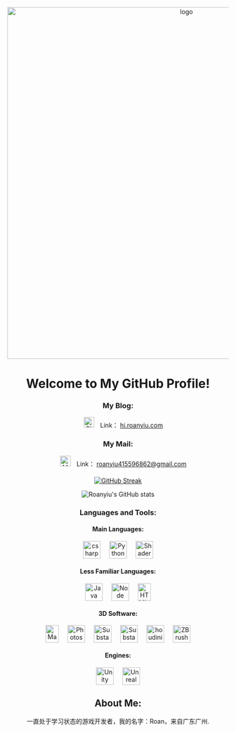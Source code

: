 <!-- 顶部居中 Logo -->
<p align="center">
  <img src="https://picgo.roanyiu.com/git_avatar.gif" alt="logo" width="800">
</p>

<!-- 欢迎标题 -->
<h1 align="center">Welcome to My GitHub Profile!</h1>

<!-- 我的博客跟邮箱 -->
<div align="center" style="margin: 20px 0;">
    <h3>My Blog:</h3>
    <ul style="list-style-type: none;">
        <li>
            <img src="https://picgo.roanyiu.com/git_blog.ico" alt="Blog Icon" style="width: 24px; margin-right: 10px;"> <!-- 使用<img>标签引用本地图标 -->
            Link： <a href="https://hi.roanyiu.com">hi.roanyiu.com</a>
        </li>
    </ul>
</div>

<div align="center" style="margin: 20px 0;">
    <h3>My Mail:</h3>
    <ul style="list-style-type: none;">
        <li>
            <img src="https://picgo.roanyiu.com/Gmail.svg" alt="Mail Icon" style="width: 24px; margin-right: 10px;"> <!-- 使用<img>标签引用本地图标 -->
            Link： <a href="mailto:roanyiu415596862@gmail.com">roanyiu415596862@gmail.com</a>
        </li>
    </ul>
</div>
<!-- <br> -->

<!-- GitHub 统计数据 -->

<p align="center">

  <a href="https://git.io/streak-stats">
    <img src="https://streak-stats.demolab.com?user=RoanYiu&theme=shadow-green&hide_border=&locale=zh_Hans&date_format=M%20j%5B%2C%20Y%5D" alt="GitHub Streak">
  </a>
</p>
<!-- GitHub 统计数据 -->

<div align="center">

![Roanyiu's GitHub stats](https://github-readme-stats.vercel.app/api?username=Roanyiu&show_icons=true&bg_color=0d1117&title_color=2f8c3d&text_color=2f8c3d&icon_color=2f8c3d&border_color=2f8c3d&locale=cn)

<div>
  <h3 align="center">Languages and Tools:</h3>

  <!-- 语言方面 -->
  <div style="text-align: center; margin-bottom: 20px;">
    <h4>Main Languages:</h4>
    <div style="display: flex; justify-content: center; gap: 20px;">
      <img src="https://picgo.roanyiu.com/csharp.svg" alt="csharp" width="40" height="40"/>
      <img src="https://picgo.roanyiu.com/python.svg" alt="Python" width="40" height="40"/>
      <img src="https://picgo.roanyiu.com/shader.svg" alt="Shader" width="40" height="40"/>
    </div>
  </div>

  <div style="text-align: center; margin-bottom: 20px;">
    <h4>Less Familiar Languages:</h4>
    <div style="display: flex; justify-content: center; gap: 20px;">
      <img src="https://picgo.roanyiu.com/java.svg" alt="Java" width="40" height="40"/>
      <img src="https://picgo.roanyiu.com/node.svg" alt="Node" width="40" height="40"/>
      <img src="https://picgo.roanyiu.com/html.svg" alt="HTML.js" width="30" height="40"/>
    </div>
  </div>
</div>

  <!-- 三维软件 -->
  <div style="text-align: center; margin-bottom: 20px;">
    <h4>3D Software:</h4>
    <div style="display: flex; justify-content: center; gap: 20px;">
      <img src="https://picgo.roanyiu.com/maya.svg" alt="Maya" width="30" height="40"/>
      <img src="https://picgo.roanyiu.com/photoshop.svg" alt="Photoshop" width="40" height="40"/>
      <img src="https://picgo.roanyiu.com/substance_3d_painter.svg" alt="Substance Painter" width="40" height="40"/>
      <img src="https://picgo.roanyiu.com/substance_3d_designer.svg" alt="Substance Designer" width="40" height="40"/>
      <img src="https://picgo.roanyiu.com/houdini.svg" alt="houdini" width="40" height="40"/>
      <img src="https://picgo.roanyiu.com/zbrush.svg" alt="ZBrush" width="40" height="40"/>
    </div>
  </div>

  <!-- 游戏引擎 -->
  <div style="text-align: center;">
    <h4>Engines:</h4>
    <div style="display: flex; justify-content: center; gap: 20px;">
      <img src="https://picgo.roanyiu.com/unity.svg" alt="Unity" width="40" height="40"/>
      <img src="https://picgo.roanyiu.com/unreal.svg" alt="Unreal Engine" width="40" height="40"/>
    </div>
  </div>

<!-- 关于我 -->
  <div style="text-align: center; margin-bottom: 20px;">
  <h2>About Me:</h2>
  一直处于学习状态的游戏开发者，我的名字：Roan，来自广东广州.
</div>
